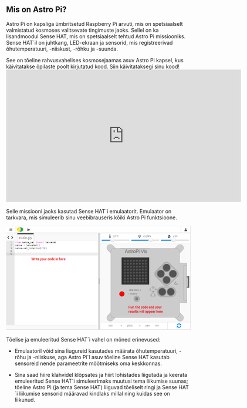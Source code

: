## Mis on Astro Pi?

Astro Pi on kapsliga ümbritsetud Raspberry Pi arvuti, mis on spetsiaalselt valmistatud kosmoses valitsevate tingimuste jaoks. Sellel on ka lisandmoodul Sense HAT, mis on spetsiaalselt tehtud Astro Pi missiooniks. Sense HAT´il on juhtkang, LED-ekraan ja sensorid, mis registreerivad õhutemperatuuri, -niiskust, -rõhku ja -suunda.

See on tõeline rahvusvahelises kosmosejaamas asuv Astro Pi kapsel, kus käivitatakse õpilaste poolt kirjutatud kood. Siin käivitataksegi sinu kood! <iframe src="https://player.vimeo.com/video/172737314" width="640" height="360" frameborder="0" webkitallowfullscreen mozallowfullscreen allowfullscreen mark="crwd-mark"></iframe> 

Selle missiooni jaoks kasutad Sense HAT´i emulaatorit. Emulaator on tarkvara, mis simuleerib sinu veebibrauseris kõiki Astro Pi funktsioone.

![Sense HAT´i emulaator](images/sense-hat-emulator.png)

Tõelise ja emuleeritud Sense HAT´i vahel on mõned erinevused:

- Emulaatoril võid sina liugureid kasutades määrata õhutemperatuuri, -rõhu ja -niiskuse, aga Astro Pi´l asuv tõeline Sense HAT kasutab sensoreid nende parameetrite mõõtmiseks oma keskkonnas.

- Sina saad hiire klahvidel klõpsates ja hiirt lohistades liigutada ja keerata emuleeritud Sense HAT´i simuleerimaks muutusi tema liikumise suunas; tõeline Astro Pi (ja tema Sense HAT) liiguvad tõeliselt ringi ja Sense HAT´i liikumise sensorid määravad kindlaks millal ning kuidas see on liikunud.